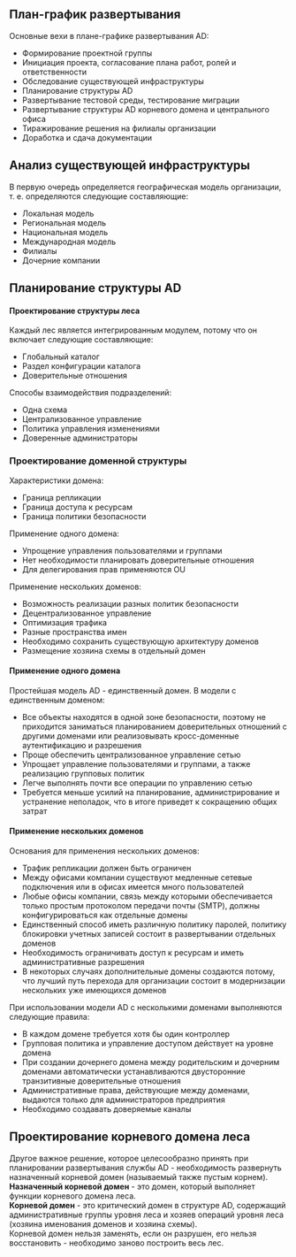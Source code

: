 ## План-график развертывания
Основные вехи в плане-графике развертывания AD:
- Формирование проектной группы
- Инициация проекта, согласование плана работ, ролей и ответственности
- Обследование существующей инфраструктуры
- Планирование структуры AD
- Развертывание тестовой среды, тестирование миграции
- Развертывание структуры AD корневого домена и центрального офиса
- Тиражирование решения на филиалы организации
- Доработка и сдача документации
## Анализ существующей инфраструктуры
В первую очередь определяется географическая модель организации, т. е. определяются следующие составляющие:
- Локальная модель
- Региональная модель
- Национальная модель
- Международная модель
- Филиалы
- Дочерние компании
## Планирование структуры AD
#### Проектирование структуры леса
Каждый лес является интегрированным модулем, потому что он включает следующие составляющие:
- Глобальный каталог
- Раздел конфигурации каталога
- Доверительные отношения
  
Способы взаимодействия подразделений:
- Одна схема
- Централизованное управление
- Политика управления изменениями
- Доверенные администраторы
### Проектирование доменной структуры
Характеристики домена:
- Граница репликации
- Граница доступа к ресурсам
- Граница политики безопасности
  
Применение одного домена:
- Упрощение управления пользователями и группами
- Нет необходимости планировать доверительные отношения
- Для делегирования прав применяются OU
  
Применение нескольких доменов:
- Возможность реализации разных политик безопасности
- Децентрализованное управление
- Оптимизация трафика
- Разные пространства имен
- Необходимо сохранить существующую архитектуру доменов
- Размещение хозяина схемы в отдельный домен
#### Применение одного домена
Простейшая модель AD - единственный домен. В модели с единственным доменом:
- Все объекты находятся в одной зоне безопасности, поэтому не приходится заниматься планированием доверительных отношений с другими доменами или реализовывать кросс-доменные аутентификацию и разрешения
- Проще обеспечить централизованное управление сетью
- Упрощает управление пользователями и группами, а также реализацию групповых политик
- Легче выполнять почти все операции по управлению сетью
- Требуется меньше усилий на планирование, администрирование и устранение неполадок, что в итоге приведет к сокращению общих затрат
#### Применение нескольких доменов
Основания для применения нескольких доменов:
- Трафик репликации должен быть ограничен
- Между офисами компании существуют медленные сетевые подключения или в офисах имеется много пользователей
- Любые офисы компании, связь между которыми обеспечивается только простым протоколом передачи почты (SMTP), должны конфигурироваться как отдельные домены
- Единственный способ иметь различную политику паролей, политику блокировки учетных записей состоит в развертывании отдельных доменов
- Необходимость ограничивать доступ к ресурсам и иметь административные разрешения
- В некоторых случаях дополнительные домены создаются потому, что лучший путь перехода для организации состоит в модернизации нескольких уже имеющихся доменов
  
При использовании модели AD с несколькими доменами выполняются следующие правила:
- В каждом домене требуется хотя бы один контроллер
- Групповая политика и управление доступом действует на уровне домена
- При создании дочернего домена между родительским и дочерним доменами автоматически устанавливаются двусторонние транзитивные доверительные отношения
- Административные права, действующие между доменами, выдаются только для администраторов предприятия
- Необходимо создавать доверяемые каналы
## Проектирование корневого домена леса
Другое важное решение, которое целесообразно принять при планировании развертывания службы AD - необходимость развернуть назначенный корневой домен (называемый также пустым корнем).  
**Назначенный корневой домен** - это домен, который выполняет функции корневого домена леса.  
**Корневой домен** - это критический домен в структуре AD, содержащий административные группы уровня леса и хозяев операций уровня леса (хозяина именования доменов и хозяина схемы).  
Корневой домен нельзя заменять, если он разрушен, его нельзя восстановить - необходимо заново построить весь лес.  

